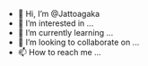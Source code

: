 - 👋 Hi, I’m @Jattoagaka
- 👀 I’m interested in ...
- 🌱 I’m currently learning ...
- 💞️ I’m looking to collaborate on ...
- 📫 How to reach me ...

<!---
Jattoagaka/Jattoagaka is a ✨ special ✨ repository because its `README.md` (this file) appears on your GitHub profile.
You can click the Preview link to take a look at your changes.
--->
